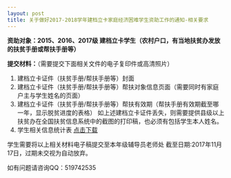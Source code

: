 ```yaml
---
layout: post
title: 关于做好2017-2018学年建档立卡家庭经济困难学生资助工作的通知-相关要求
---
```


**资助对象：**2015、2016、2017级 建档立卡学生**（农村户口，有当地扶贫办发放的扶贫手册或帮扶手册等）**

<!--more-->

**提交材料：**（需要提交下面相关文件的电子复印件或高清照片）
1. 建档立卡证件（扶贫手册/帮扶手册等）封面
2. 建档立卡证件（扶贫手册/帮扶手册等）帮扶对象信息页面（需要同时有家庭户主与学生姓名的页面）
3. 建档立卡证件（扶贫手册/帮扶手册等）帮扶有效期（帮扶手册有效期截至哪一年，显示脱贫进度的表格）
如上述建档立卡证件丢失，则需要提供县级以上扶贫办在全国扶贫信息系统中的截图的打印稿，也必须有包括学生本人姓名。
4. 学生相关信息统计表 [点击下载](http://7xqrll.com1.z0.glb.clouddn.com/20171115_%E5%BB%BA%E6%A1%A3%E7%AB%8B%E5%8D%A1%E5%AE%B6%E5%BA%AD%E7%BB%8F%E6%B5%8E%E5%9B%B0%E9%9A%BE%E5%AD%A6%E7%94%9F%E4%BF%A1%E6%81%AF%E7%BB%9F%E8%AE%A1%E8%A1%A8.xls)


学生需要将以上相关材料电子稿提交至本年级辅导员老师处
截至日期:2017年11月17日，过期未交视为自动放弃。

如有问题请咨询QQ：519742535
